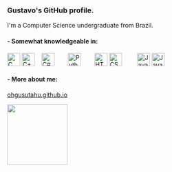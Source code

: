 ### Gustavo's GitHub profile.
I'm a Computer Science undergraduate from Brazil.

#### - Somewhat knowledgeable in:
<div>
  <img src="https://cdn.jsdelivr.net/gh/devicons/devicon/icons/c/c-original.svg" width="30" height="30" title="C Logo" alt="C" />
  <img src="https://cdn.jsdelivr.net/gh/devicons/devicon/icons/cplusplus/cplusplus-original.svg" width="30" height="30" title="C++ Logo" alt="C++" />
  &nbsp;&nbsp;
  <img src="https://cdn.jsdelivr.net/gh/devicons/devicon@latest/icons/csharp/csharp-original.svg" width="30" height="30" title="C# Logo" alt="C#" />
  &nbsp;&nbsp;&nbsp;&nbsp;&nbsp;&nbsp;
  <img src="https://cdn.jsdelivr.net/gh/devicons/devicon/icons/python/python-original.svg" width="30" height="30" title="Python Logo" alt="Python" />
  &nbsp;&nbsp;&nbsp;&nbsp;&nbsp;&nbsp;
  <img src="https://cdn.jsdelivr.net/gh/devicons/devicon/icons/html5/html5-original.svg" width="30" height="30" title="HTML Logo" alt="HTML" />
  <img src="https://cdn.jsdelivr.net/gh/devicons/devicon/icons/css3/css3-original.svg" width="30" height="30" title="CSS Logo" alt="CSS" />
  &nbsp;&nbsp;&nbsp;&nbsp;&nbsp;&nbsp;&nbsp;
  <img src="https://cdn.jsdelivr.net/gh/devicons/devicon@latest/icons/java/java-original-wordmark.svg" width="30" height="30" title="Java Logo" alt="Java" />
  <img src="https://cdn.jsdelivr.net/gh/devicons/devicon/icons/javascript/javascript-plain.svg" width="30" height="30" title="JavaScript Logo" alt="JavaScript" />
  &nbsp;&nbsp;&nbsp;&nbsp;&nbsp;&nbsp;&nbsp;
</div>

#### - More about me:
<a href="https://OhGusutahu.github.io">
  <span>ohgusutahu.github.io</span>
</a>
<p></p>
<p></p>

<div>
  <a href="https://github.com/OhGusutahu">
  <img height="140em" src="https://github-readme-stats.vercel.app/api/top-langs/?username=OhGusutahu&layout=compact&langs_count=7&theme=dracula"/>
  <!-- <img height="140em" src="https://github-readme-stats.vercel.app/api?username=OhGusutahu&show_icons=true&theme=dracula&include_all_commits=true&count_private=true"/> -->
</div>

<!--
**OhGusutahu/OhGusutahu** is a ✨ _special_ ✨ repository because its `README.md` (this file) appears on your GitHub profile.

Here are some ideas to get you started:

- 🔭 I’m currently working on ...
- 🌱 I’m currently learning ...
- 👯 I’m looking to collaborate on ...
- 🤔 I’m looking for help with ...
- 💬 Ask me about ...
- 📫 How to reach me: ...
- 😄 Pronouns: ...
- ⚡ Fun fact: ...
-->
